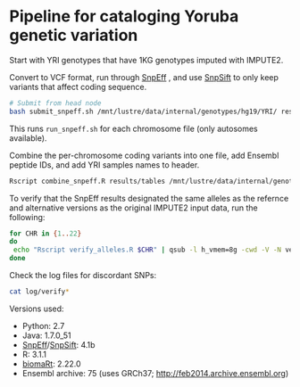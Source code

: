 # Pipeline for cataloging Yoruba genetic variation

Start with YRI genotypes that have 1KG genotypes imputed with IMPUTE2.

Convert to VCF format, run through [SnpEff][] , and use [SnpSift][] to
only keep variants that affect coding sequence.

[SnpEff]: http://snpeff.sourceforge.net/index.html
[SnpSift]: http://snpeff.sourceforge.net/SnpSift.html

```bash
# Submit from head node
bash submit_snpeff.sh /mnt/lustre/data/internal/genotypes/hg19/YRI/ results/
```

This runs `run_snpeff.sh` for each chromosome file (only autosomes
available).

Combine the per-chromosome coding variants into one file, add Ensembl
peptide IDs, and add YRI samples names to header.

```bash
Rscript combine_snpeff.R results/tables /mnt/lustre/data/internal/genotypes/hg19/YRI/YRI_samples.txt > results/snpeff_final.txt
```

To verify that the SnpEff results designated the same alleles as the refernce and alternative versions as the original IMPUTE2 input data, run the following:

```bash
for CHR in {1..22}
do
 echo "Rscript verify_alleles.R $CHR" | qsub -l h_vmem=8g -cwd -V -N verify.chr$CHR -o log -j y
done
```

Check the log files for discordant SNPs:

```bash
cat log/verify*
```

Versions used:

*  Python: 2.7
*  Java: 1.7.0_51
*  [SnpEff][]/[SnpSift][]: 4.1b
*  R: 3.1.1
*  [biomaRt][]: 2.22.0
*  Ensembl archive: 75 (uses GRCh37; http://feb2014.archive.ensembl.org)

[biomaRt]: http://bioconductor.org/packages/release/bioc/html/biomaRt.html
